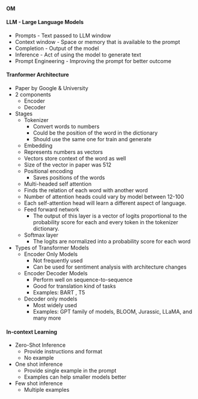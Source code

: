 #### OM
#### LLM - Large Language Models
- Prompts - Text passed to LLM window
- Context window - Space or memory that is available to the prompt
- Completion - Output of the model
- Inference - Act of using the model to generate text
- Prompt Engineering - Improving the prompt for better outcome

  
#### Tranformer Architecture
- Paper by Google & University
- 2 components
  - Encoder
  - Decoder
- Stages
  - Tokenizer
    - Convert words to numbers
    - Could be the position of the word in the dictionary
    - Should use the same one for train and generate
  -  Embedding
    - Represents numbers as vectors
    - Vectors store context of the word as well
    - Size of the vector in paper was 512
  - Positional encoding
    -  Saves positions of the words
  -  Multi-headed self attention
    - Finds the relation of each word with another word
    - Number of attention heads could vary by model between 12-100 
    - Each self-attention head will learn a different aspect of language.
  - Feed forward network
    - The output of this layer is a vector of logits proportional to the probability score for each and every token in the tokenizer dictionary.
  - Softmax layer
    - The logits are normalized into a probability score for each word
- Types of Transformer Models
  - Encoder Only Models
    - Not frequently used
    - Can be used for sentiment analysis with architecture changes
  - Encoder Decoder Models
    - Perform well on sequence-to-sequence
    - Good for translation kind of tasks  
    - Examples: BART , T5
  - Decoder only models
    - Most widely used
    - Examples: GPT family of models, BLOOM, Jurassic, LLaMA, and many more

#### In-context Learning
- Zero-Shot Inference
  - Provide instructions and format
  - No example
- One shot inference
  - Provide single example in the prompt
  - Examples can help smaller models better
- Few shot inference
  - Multiple examples
